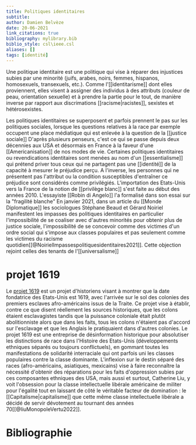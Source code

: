 ```yaml
---
title: Politiques identitaires
subtitle:
author: Damien Belvèze
date: 20-06-2021
link_citations: true
bibliography: mylibrary.bib
biblio_style: csl\ieee.csl
aliases: []
tags: [identité]
---
```



Une politique identitaire est une politique qui vise à réparer des injustices subies par une minorité (juifs, arabes, noirs, femmes, hispanos, homosexuels, transexuels, etc.). Comme l'[[identitarisme]] dont elles proviennent, elles visent à assigner des individus à des attributs (couleur de peau, orientation sexuelle) et à prendre la partie pour le tout, de manière inverse par rapport aux discrimations [[racisme|racistes]], sexistes et hétérosexistes. 

Les politiques identitaires se superposent et parfois prennent le pas sur les politiques sociales, lorsque les questions relatives à la race par exemple occupent une place médiatique qui est enlevée à la question de la [[justice sociale]]
D'après plusieurs penseurs, c'est ce qui se passe depuis deux décennies aux USA et désormais en France à la faveur d'une [[Americanisation]] de nos modes de vie.
Certaines politiques identitaires ou revendications identitaires sont menées au nom d'un [[essentialisme]] qui prétend priver tous ceux qui ne partagent pas une [[identité]] de la capacité à mesurer le préjudice perçu. A l'inverse, les personnes qui ne présentent pas l'attribut ou la condition susceptibles d'entraîner ce préjudice sont considérés comme privilégiés. L'importation des Etats-Unis vers la France de la notion de [[privilège blanc]] s'est faite au début des années 2010. L'essayiste [[Robin di Angelo]] l'a formalisé dans son essai sur la "fragilité blanche"
En janvier 2021, dans un article du [[Monde Diplomatique]] les sociologues Stéphane Beaud et Gérard Noiriel manifestent les impasses des politiques identitaires en particulier l'impossibilité de se coaliser avec d'autres minorités pour obtenir plus de justice sociale, l'impossibilité de se concevoir comme des victimes d'un ordre social qui s'impose aux classes populaires et pas seulement comme les victimes du racisme quotidien[[@NoirielImpassespolitiquesidentitaires2021]]. Cette objection rejoint celles des tenants de l'[[universalisme]]

# projet 1619

Le [projet 1619](https://en.wikipedia.org/wiki/The_1619_Project) est un projet d'historiens visant à montrer que la date fondatrice des Etats-Unis est 1619, avec l'arrivée sur le sol des colonies des premiers esclaves afro-américains issus de la Traite. Ce projet vise à établir, contre ce que disent réellement les sources historiques, que les colons étaient esclavagistes tandis que la puissance coloniale était plutôt abolitionniste alors que dans les faits, tous les colons n'étaient pas d'accord sur l'esclavage et que les Anglais le pratiquaient dans d'autres colonies. 
Le projet 1619 est une entreprise de désinformation historique pour absolutiser les distinctions de race dans l'Histoire des Etats-Unis (développements ethniques séparés ou toujours conflictuels), en gommant toutes les manifestations de solidarité interraciale qui ont parfois uni les classes populaires contre la classe dominante. 
L'inflexion sur le destin séparé des races (afro-américains, asiatiques, mexicains) vise à faire reconnaître la nécessité d'obtenir des réparations pour les faits d'oppression subies par ces composantes ethniques des USA, mais aussi et surtout, Catherine Liu, y voit l'obsession pour la classe intellectuelle libérale américaine de militer pour l'égalité tout en laissant de côté le véritable facteur de domination : le [[Capitalisme|capitalisme]] que cette même classe intellectuelle libérale a décidé de servir dévotement au tournant des années 70[[@liuMonopoleVertu2022]]. 


# Bibliographie

